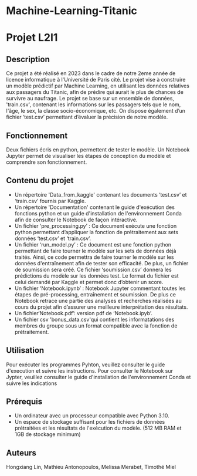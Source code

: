 # Machine-Learning-Titanic 
# Projet L2I1 
## Description

Ce projet a été réalisé en 2023 dans le cadre de notre 2eme année de licence informatique à l'Université de Paris cité.
Le projet vise à construire un modèle prédictif par Machine Learning, en utilisant les données relatives aux passagers du Titanic, afin de prédire qui aurait le plus de chances de survivre au naufrage. 
Le projet se base sur un ensemble de données, 'train.csv', contenant les informations sur les passagers tels que le nom, l'âge, le sex, la classe socio-économique, etc. On dispose également d’un fichier ‘test.csv’ permettant d’évaluer la précision de notre modèle.

## Fonctionnement 

Deux fichiers écris en python, permettent de tester le modèle. Un Notebook Jupyter permet de visualiser les étapes de conception du modèle et comprendre son fonctionnement.

## Contenu du projet

- Un répertoire 'Data_from_kaggle' contenant les documents ‘test.csv’ et ‘train.csv’ fournis par Kaggle.
- Un répertoire 'Documentation' contenant le guide d'exécution des fonctions python et un guide d'installation de l'environnement Conda afin de consulter le Notebook de façon intéractive.
- Un fichier ‘pre_processing.py’ : Ce document exécute une fonction python permettant d’appliquer la fonction de prétraitement aux sets données ‘test.csv’ et ‘train.csv’.
- Un fichier ‘run_model.py’ : Ce document est une fonction python permettant de faire tourner le modèle sur les sets de données déjà traités. Ainsi, ce code permettra de faire tourner le modèle sur les données d'entraînement afin de tester son efficacité. De plus, un fichier de soumission sera créé. Ce fichier ‘soumission.csv’ donnera les prédictions du modèle sur les données test. Le format du fichier est celui demandé par Kaggle et permet donc d’obtenir un score.
- Un fichier ‘Notebook.ipynb’ : Notebook Jupyter commentant toutes les étapes de pré-processing, entraînement et soumission. De plus ce Notebook retrace une partie des analyses et recherches réalisées au cours du projet afin d’assurer une meilleure interprétation des résultats.
- Un fichier‘Notebook.pdf’: version pdf de ‘Notebook.ipyb’.
- Un fichier csv 'bonus_data.csv'qui contient les informatations des membres du groupe sous un format compatible avec la fonction de prétraitement.


## Utilisation

Pour exécuter les programmes Pyhton, veuillez consulter le guide d'execution et suivre les instructions.
Pour consulter le Notebook sur Jypter, veuillez consulter le guide d'installation de l'environnement Conda et suivre les indications 

## Prérequis

- Un ordinateur avec un processeur compatible avec Python 3.10.
- Un espace de stockage suffisant pour les fichiers de données prétraitées et les
résultats de l'exécution du modèle. (512 MB RAM et 1GB de stockage minimum)

## Auteurs 

Hongxiang Lin, Mathieu Antonopoulos, Melissa Merabet, Timothé Miel
